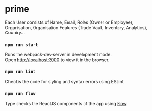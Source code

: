 # prime
Each User consists of Name, Email, Roles (Owner or Employee), Organisation, Organisation Features (Trade Vault, Inventory, Analytics), Country...

### `npm run start`

Runs the webpack-dev-server in development mode.<br>
Open [http://localhost:3000](http://localhost:3000) to view it in the browser.

### `npm run lint`

Checkis the code for styling and syntax errors using ESLint<br>

### `npm run flow`

Type checks the ReactJS components of the app using [Flow](https://flow.org/).<br>

